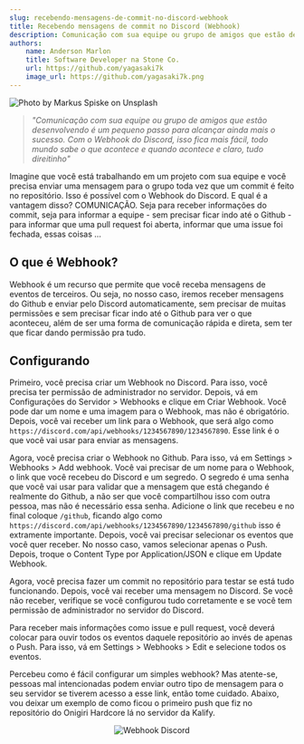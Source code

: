 ```yaml
---
slug: recebendo-mensagens-de-commit-no-discord-webhook
title: Recebendo mensagens de commit no Discord (Webhook)
description: Comunicação com sua equipe ou grupo de amigos que estão desenvolvendo é um pequeno passo para alcançar ainda mais o sucesso. Com o Webhook do Discord, isso fica mais fácil, todo mundo sabe o que acontece e quando acontece e claro, tudo direitinho
authors:
    name: Anderson Marlon
    title: Software Developer na Stone Co.
    url: https://github.com/yagasaki7k
    image_url: https://github.com/yagasaki7k.png
---
```


![](https://images.unsplash.com/photo-1584344794229-b3cfd1622f21?ixlib=rb-4.0.3&ixid=MnwxMjA3fDB8MHxwaG90by1wYWdlfHx8fGVufDB8fHx8&auto=format&fit=crop&w=871&q=80 "Photo by Markus Spiske on Unsplash")

> _"Comunicação com sua equipe ou grupo de amigos que estão desenvolvendo é um pequeno passo para alcançar ainda mais o sucesso. Com o Webhook do Discord, isso fica mais fácil, todo mundo sabe o que acontece e quando acontece e claro, tudo direitinho"_

Imagine que você está trabalhando em um projeto com sua equipe e você precisa enviar uma mensagem para o grupo toda vez que um commit é feito no repositório. Isso é possível com o Webhook do Discord. E qual é a vantagem disso? COMUNICAÇÃO. Seja para receber informações do commit, seja para informar a equipe - sem precisar ficar indo até o Github - para informar que uma pull request foi aberta, informar que uma issue foi fechada, essas coisas ...

## O que é Webhook?

Webhook é um recurso que permite que você receba mensagens de eventos de terceiros. Ou seja, no nosso caso, iremos receber mensagens do Github e enviar pelo Discord automaticamente, sem precisar de muitas permissões e sem precisar ficar indo até o Github para ver o que aconteceu, além de ser uma forma de comunicação rápida e direta, sem ter que ficar dando permissão pra tudo.

## Configurando

Primeiro, você precisa criar um Webhook no Discord. Para isso, você precisa ter permissão de administrador no servidor. Depois, vá em Configurações do Servidor > Webhooks e clique em Criar Webhook. Você pode dar um nome e uma imagem para o Webhook, mas não é obrigatório. Depois, você vai receber um link para o Webhook, que será algo como `https://discord.com/api/webhooks/1234567890/1234567890`. Esse link é o que você vai usar para enviar as mensagens.

Agora, você precisa criar o Webhook no Github. Para isso, vá em Settings > Webhooks > Add webhook. Você vai precisar de um nome para o Webhook, o link que você recebeu do Discord e um segredo. O segredo é uma senha que você vai usar para validar que a mensagem que está chegando é realmente do Github, a não ser que você compartilhou isso com outra pessoa, mas não é necessário essa senha. Adicione o link que recebeu e no final coloque `/github`, ficando algo como `https://discord.com/api/webhooks/1234567890/1234567890/github` isso é extramente importante. Depois, você vai precisar selecionar os eventos que você quer receber. No nosso caso, vamos selecionar apenas o Push. Depois, troque o Content Type por Application/JSON e clique em Update Webhook.

Agora, você precisa fazer um commit no repositório para testar se está tudo funcionando. Depois, você vai receber uma mensagem no Discord. Se você não receber, verifique se você configurou tudo corretamente e se você tem permissão de administrador no servidor do Discord.

Para receber mais informações como issue e pull request, você deverá colocar para ouvir todos os eventos daquele repositório ao invés de apenas o Push. Para isso, vá em Settings > Webhooks > Edit e selecione todos os eventos.

Percebeu como é fácil configurar um simples webhook? Mas atente-se, pessoas mal intencionadas podem enviar outro tipo de mensagem para o seu servidor se tiverem acesso a esse link, então tome cuidado. Abaixo, vou deixar um exemplo de como ficou o primeiro push que fiz no repositório do Onigiri Hardcore lá no servidor da Kalify.

<p align="center"><img src="https://user-images.githubusercontent.com/23272064/219360650-94538eef-075e-45e1-bba4-6aa4db759ea5.png" alt="Webhook Discord"/></p>
